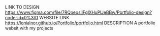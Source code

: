 

LINK TO DESIGN
https://www.figma.com/file/7RQoeosilFglXHuPlJeBBw/Portfolio-design?node-id=0%3A1
WEBSITE LINK
https://lonialnor.github.io/Portfolio/portfolio.html
DESCRIPTION
A portfolio websit with my projects
